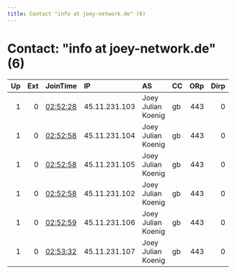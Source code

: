 ```yaml
---
title: Contact "info at joey-network.de" (6)
---
```


# Contact: "info at joey-network.de" (6)

|   Up |   Ext | JoinTime                                                                                              | IP            | AS                 | CC   |   ORp |   Dirp | OS    | Version   | Nickname   |   eFamMembers |
|-----:|------:|:------------------------------------------------------------------------------------------------------|:--------------|:-------------------|:-----|------:|-------:|:------|:----------|:-----------|--------------:|
|    1 |     0 | [02:52:28](https://nusenu.github.io/OrNetStats/w/relay/E7B4C1A519BCEB0A7E772E08005AEFC083F84393.html) | 45.11.231.103 | Joey Julian Koenig | gb   |   443 |      0 | Linux | 0.4.7.10  | AS49697    |             6 |
|    1 |     0 | [02:52:58](https://nusenu.github.io/OrNetStats/w/relay/27D50F277EEBC477576AD46A1BA31BE1DA6E2439.html) | 45.11.231.104 | Joey Julian Koenig | gb   |   443 |      0 | Linux | 0.4.7.10  | AS49697    |             6 |
|    1 |     0 | [02:52:58](https://nusenu.github.io/OrNetStats/w/relay/323F66BDC56589A61AF52F62A3307830C381CDCD.html) | 45.11.231.105 | Joey Julian Koenig | gb   |   443 |      0 | Linux | 0.4.7.10  | AS49697    |             6 |
|    1 |     0 | [02:52:58](https://nusenu.github.io/OrNetStats/w/relay/3595316EC9E9FC333C5B5B29B2DBE2C8A0584F92.html) | 45.11.231.102 | Joey Julian Koenig | gb   |   443 |      0 | Linux | 0.4.7.10  | AS49697    |             6 |
|    1 |     0 | [02:52:59](https://nusenu.github.io/OrNetStats/w/relay/B0AB68E38CF7D4CBD443162A1DEC8B633891352B.html) | 45.11.231.106 | Joey Julian Koenig | gb   |   443 |      0 | Linux | 0.4.7.10  | AS49697    |             6 |
|    1 |     0 | [02:53:32](https://nusenu.github.io/OrNetStats/w/relay/1DF4E30437AC394224254155CF88581C1B491E96.html) | 45.11.231.107 | Joey Julian Koenig | gb   |   443 |      0 | Linux | 0.4.7.10  | AS49697    |             6 |
